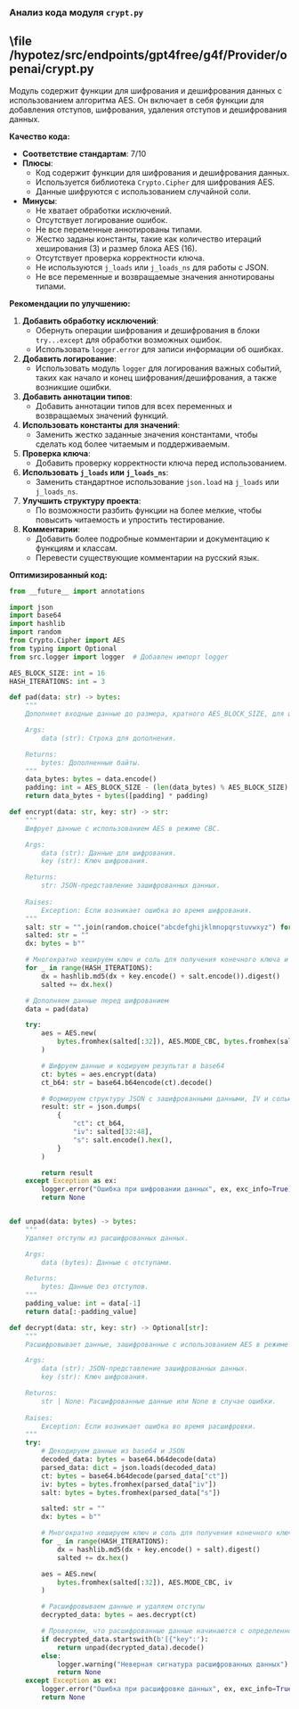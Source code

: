 ### **Анализ кода модуля `crypt.py`**

## \file /hypotez/src/endpoints/gpt4free/g4f/Provider/openai/crypt.py

Модуль содержит функции для шифрования и дешифрования данных с использованием алгоритма AES. Он включает в себя функции для добавления отступов, шифрования, удаления отступов и дешифрования данных.

**Качество кода:**

- **Соответствие стандартам**: 7/10
- **Плюсы**:
    - Код содержит функции для шифрования и дешифрования данных.
    - Используется библиотека `Crypto.Cipher` для шифрования AES.
    - Данные шифруются с использованием случайной соли.
- **Минусы**:
    - Не хватает обработки исключений.
    - Отсутствует логирование ошибок.
    - Не все переменные аннотированы типами.
    - Жестко заданы константы, такие как количество итераций хеширования (3) и размер блока AES (16).
    - Отсутствует проверка корректности ключа.
    - Не используются `j_loads` или `j_loads_ns` для работы с JSON.
    - Не все переменные и возвращаемые значения аннотированы типами.

**Рекомендации по улучшению:**

1.  **Добавить обработку исключений**:
    - Обернуть операции шифрования и дешифрования в блоки `try...except` для обработки возможных ошибок.
    - Использовать `logger.error` для записи информации об ошибках.
2.  **Добавить логирование**:
    - Использовать модуль `logger` для логирования важных событий, таких как начало и конец шифрования/дешифрования, а также возникшие ошибки.
3.  **Добавить аннотации типов**:
    - Добавить аннотации типов для всех переменных и возвращаемых значений функций.
4.  **Использовать константы для значений**:
    - Заменить жестко заданные значения константами, чтобы сделать код более читаемым и поддерживаемым.
5.  **Проверка ключа**:
    - Добавить проверку корректности ключа перед использованием.
6.  **Использовать `j_loads` или `j_loads_ns`**:
    - Заменить стандартное использование `json.load` на `j_loads` или `j_loads_ns`.
7.  **Улучшить структуру проекта**:
    - По возможности разбить функции на более мелкие, чтобы повысить читаемость и упростить тестирование.
8. **Комментарии**:
    - Добавить более подробные комментарии и документацию к функциям и классам.
    - Перевести существующие комментарии на русский язык.

**Оптимизированный код:**

```python
from __future__ import annotations

import json
import base64
import hashlib
import random
from Crypto.Cipher import AES
from typing import Optional
from src.logger import logger  # Добавлен импорт logger

AES_BLOCK_SIZE: int = 16
HASH_ITERATIONS: int = 3

def pad(data: str) -> bytes:
    """
    Дополняет входные данные до размера, кратного AES_BLOCK_SIZE, для шифрования.

    Args:
        data (str): Строка для дополнения.

    Returns:
        bytes: Дополненные байты.
    """
    data_bytes: bytes = data.encode()
    padding: int = AES_BLOCK_SIZE - (len(data_bytes) % AES_BLOCK_SIZE)
    return data_bytes + bytes([padding] * padding)

def encrypt(data: str, key: str) -> str:
    """
    Шифрует данные с использованием AES в режиме CBC.

    Args:
        data (str): Данные для шифрования.
        key (str): Ключ шифрования.

    Returns:
        str: JSON-представление зашифрованных данных.
    
    Raises:
        Exception: Если возникает ошибка во время шифрования.
    """
    salt: str = "".join(random.choice("abcdefghijklmnopqrstuvwxyz") for _ in range(8)) # Генерируем случайную соль
    salted: str = ""
    dx: bytes = b""

    # Многократно хешируем ключ и соль для получения конечного ключа и IV
    for _ in range(HASH_ITERATIONS):
        dx = hashlib.md5(dx + key.encode() + salt.encode()).digest()
        salted += dx.hex()

    # Дополняем данные перед шифрованием
    data = pad(data)

    try:
        aes = AES.new(
            bytes.fromhex(salted[:32]), AES.MODE_CBC, bytes.fromhex(salted[32:48])
        )

        # Шифруем данные и кодируем результат в base64
        ct: bytes = aes.encrypt(data)
        ct_b64: str = base64.b64encode(ct).decode()

        # Формируем структуру JSON с зашифрованными данными, IV и солью
        result: str = json.dumps(
            {
                "ct": ct_b64,
                "iv": salted[32:48],
                "s": salt.encode().hex(),
            }
        )

        return result
    except Exception as ex:
        logger.error("Ошибка при шифровании данных", ex, exc_info=True) # Логируем ошибку
        return None


def unpad(data: bytes) -> bytes:
    """
    Удаляет отступы из расшифрованных данных.

    Args:
        data (bytes): Данные с отступами.

    Returns:
        bytes: Данные без отступов.
    """
    padding_value: int = data[-1]
    return data[:-padding_value]

def decrypt(data: str, key: str) -> Optional[str]:
    """
    Расшифровывает данные, зашифрованные с использованием AES в режиме CBC.

    Args:
        data (str): JSON-представление зашифрованных данных.
        key (str): Ключ шифрования.

    Returns:
        str | None: Расшифрованные данные или None в случае ошибки.
    
    Raises:
        Exception: Если возникает ошибка во время расшифровки.
    """
    try:
        # Декодируем данные из base64 и JSON
        decoded_data: bytes = base64.b64decode(data)
        parsed_data: dict = json.loads(decoded_data)
        ct: bytes = base64.b64decode(parsed_data["ct"])
        iv: bytes = bytes.fromhex(parsed_data["iv"])
        salt: bytes = bytes.fromhex(parsed_data["s"])

        salted: str = ""
        dx: bytes = b""

        # Многократно хешируем ключ и соль для получения конечного ключа и IV
        for _ in range(HASH_ITERATIONS):
            dx = hashlib.md5(dx + key.encode() + salt).digest()
            salted += dx.hex()

        aes = AES.new(
            bytes.fromhex(salted[:32]), AES.MODE_CBC, iv
        )

        # Расшифровываем данные и удаляем отступы
        decrypted_data: bytes = aes.decrypt(ct)

        # Проверяем, что расшифрованные данные начинаются с определенной сигнатуры
        if decrypted_data.startswith(b'[{"key":'):
            return unpad(decrypted_data).decode()
        else:
            logger.warning("Неверная сигнатура расшифрованных данных") # Логируем предупреждение о неверной сигнатуре
            return None
    except Exception as ex:
        logger.error("Ошибка при расшифровке данных", ex, exc_info=True) # Логируем ошибку
        return None